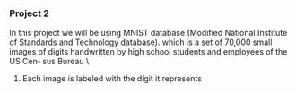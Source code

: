 ### Project 2
In this project we will be using MNIST database (Modified National Institute of Standards and Technology database). which is a set of 70,000 small
images of digits handwritten by high school students and employees of the US Cen‐
sus Bureau
\\
1. Each image is labeled with the digit it represents



